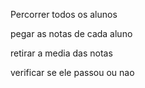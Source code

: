 Percorrer todos os alunos

pegar as notas de cada aluno

retirar a media das notas

verificar se ele passou ou nao
